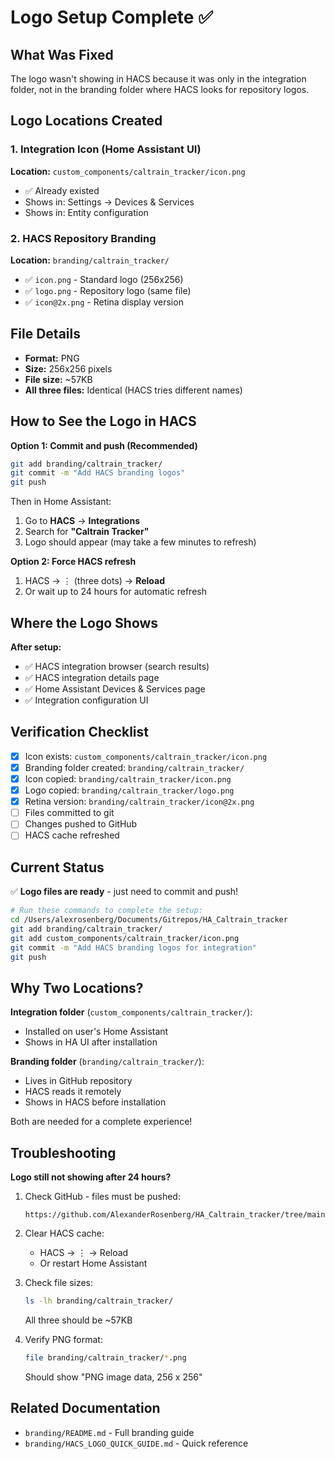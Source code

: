 # Logo Setup Complete ✅

## What Was Fixed

The logo wasn't showing in HACS because it was only in the integration folder, not in the branding folder where HACS looks for repository logos.

## Logo Locations Created

### 1. Integration Icon (Home Assistant UI)
**Location:** `custom_components/caltrain_tracker/icon.png`
- ✅ Already existed
- Shows in: Settings → Devices & Services
- Shows in: Entity configuration

### 2. HACS Repository Branding
**Location:** `branding/caltrain_tracker/`
- ✅ `icon.png` - Standard logo (256x256)
- ✅ `logo.png` - Repository logo (same file)
- ✅ `icon@2x.png` - Retina display version

## File Details
- **Format:** PNG
- **Size:** 256x256 pixels
- **File size:** ~57KB
- **All three files:** Identical (HACS tries different names)

## How to See the Logo in HACS

**Option 1: Commit and push (Recommended)**
```bash
git add branding/caltrain_tracker/
git commit -m "Add HACS branding logos"
git push
```

Then in Home Assistant:
1. Go to **HACS** → **Integrations**
2. Search for **"Caltrain Tracker"**
3. Logo should appear (may take a few minutes to refresh)

**Option 2: Force HACS refresh**
1. HACS → ⋮ (three dots) → **Reload**
2. Or wait up to 24 hours for automatic refresh

## Where the Logo Shows

**After setup:**
- ✅ HACS integration browser (search results)
- ✅ HACS integration details page
- ✅ Home Assistant Devices & Services page
- ✅ Integration configuration UI

## Verification Checklist

- [x] Icon exists: `custom_components/caltrain_tracker/icon.png`
- [x] Branding folder created: `branding/caltrain_tracker/`
- [x] Icon copied: `branding/caltrain_tracker/icon.png`
- [x] Logo copied: `branding/caltrain_tracker/logo.png`
- [x] Retina version: `branding/caltrain_tracker/icon@2x.png`
- [ ] Files committed to git
- [ ] Changes pushed to GitHub
- [ ] HACS cache refreshed

## Current Status

✅ **Logo files are ready** - just need to commit and push!

```bash
# Run these commands to complete the setup:
cd /Users/alexrosenberg/Documents/Gitrepos/HA_Caltrain_tracker
git add branding/caltrain_tracker/
git add custom_components/caltrain_tracker/icon.png
git commit -m "Add HACS branding logos for integration"
git push
```

## Why Two Locations?

**Integration folder** (`custom_components/caltrain_tracker/`):
- Installed on user's Home Assistant
- Shows in HA UI after installation

**Branding folder** (`branding/caltrain_tracker/`):
- Lives in GitHub repository
- HACS reads it remotely
- Shows in HACS before installation

Both are needed for a complete experience!

## Troubleshooting

**Logo still not showing after 24 hours?**

1. Check GitHub - files must be pushed:
   ```
   https://github.com/AlexanderRosenberg/HA_Caltrain_tracker/tree/main/branding/caltrain_tracker
   ```

2. Clear HACS cache:
   - HACS → ⋮ → Reload
   - Or restart Home Assistant

3. Check file sizes:
   ```bash
   ls -lh branding/caltrain_tracker/
   ```
   All three should be ~57KB

4. Verify PNG format:
   ```bash
   file branding/caltrain_tracker/*.png
   ```
   Should show "PNG image data, 256 x 256"

## Related Documentation
- `branding/README.md` - Full branding guide
- `branding/HACS_LOGO_QUICK_GUIDE.md` - Quick reference
